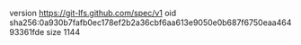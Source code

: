 version https://git-lfs.github.com/spec/v1
oid sha256:0a930b7fafb0ec178ef2b2a36cbf6aa613e9050e0b687f6750eaa46493361fde
size 1144
